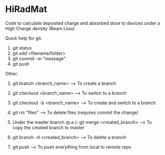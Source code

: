 # HiRadMat
Code to calculate deposited charge and absorbed dose to devices under a High Charge density (Beam Loss)


Quick help for git:

1. git status
2. git add <filename/folder>
3. git commit -m "message"
4. git push


Other:

1. git branch <branch_name> --> To create a branch
2. git checkout <branch_name> --> To switch to a branch 
3. git checkout -b <branch_name> --> To create and switch to a branch
4. git rm "files" --> To delete files (requires commit the change)
5. Under the master branch (p.e.):
   git merge <created_branch>   --> To copy the created branch to master

6. git branch -d <created_branch>  --> To delete a branch
7. git push --> To push everything from local to remote repo
